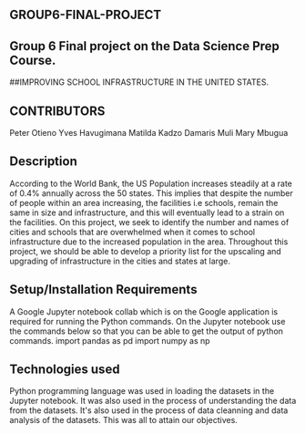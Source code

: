 ## GROUP6-FINAL-PROJECT
 ## Group 6 Final project on the Data Science Prep Course.
 

##IMPROVING SCHOOL INFRASTRUCTURE IN THE UNITED STATES.

## CONTRIBUTORS
Peter Otieno
Yves Havugimana
Matilda Kadzo
Damaris Muli
Mary Mbugua


## Description

According to the World Bank, the US Population increases steadily at a rate of 0.4% annually across the 50 states. This implies that despite the number of people within an area increasing, the facilities i.e schools, remain the same in size and infrastructure, and this will eventually lead to a strain on the facilities.
On this project, we seek to identify the number and names of cities and schools that are overwhelmed when it comes to school infrastructure due to the increased population in the area. Throughout this project, we should be able to develop a priority list for the upscaling and upgrading of infrastructure in the cities and states at large.


## Setup/Installation Requirements

A Google Jupyter notebook collab  which is on the Google application is required for running the Python commands.
On the Jupyter notebook use the commands below so that you can be able to get the output of  python commands.
import pandas as pd
import numpy as np

## Technologies used

Python programming language was used in loading the datasets in the Jupyter notebook. It was also used in the process of understanding the data from the datasets.
It's also used in the process of data cleanning and data analysis of the datasets. This was all to attain our  objectives.

## 


 

